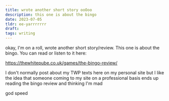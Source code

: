 ```yaml
---
title: wrote another short story ooOoo
description: this one is about the bingo
date: 2023-07-05
tldr: ee-yarrrrrrr
draft: 
tags: writing
---
```


okay, I'm on a roll, wrote another short story/review. This one is about the bingo. You can read or listen to it here:

https://thewhitepube.co.uk/games/the-bingo-review/

I don't normally post about my TWP texts here on my personal site but I like the idea that someone coming to my site on a professional basis ends up reading the bingo review and thinking I'm mad 

god speed 